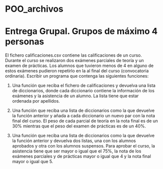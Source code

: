 # POO_archivos
# Entrega Grupal. Grupos de máximo 4 personas<br>

El fichero calificaciones.csv contiene las calificaciones de un curso. Durante el curso se realizaron dos exámenes parciales de teoría y un examen de prácticas. Los alumnos que tuvieron menos de 4 en alguno de estos exámenes pudieron repetirlo en la al final del curso (convocatoria ordinaria). Escribir un programa que contenga las siguientes funciones:<br>

1. Una función que reciba el fichero de calificaciones y devuelva una lista de diccionarios, donde cada diccionario contiene la información de los exámenes y la asistencia de un alumno. La lista tiene que estar ordenada por apellidos.<br>

2. Una función que reciba una lista de diccionarios como la que devuelve la función anterior y añada a cada diccionario un nuevo par con la nota final del curso. El peso de cada parcial de teoría en la nota final es de un 30% mientras que el peso del examen de prácticas es de un 40%.<br>

3. Una función que reciba una lista de diccionarios como la que devuelve la función anterior y devuelva dos listas, una con los alumnos aprobados y otra con los alumnos suspensos. Para aprobar el curso, la asistencia tiene que ser mayor o igual que el 75%, la nota de los exámenes parciales y de prácticas mayor o igual que 4 y la nota final mayor o igual que 5.<br>
